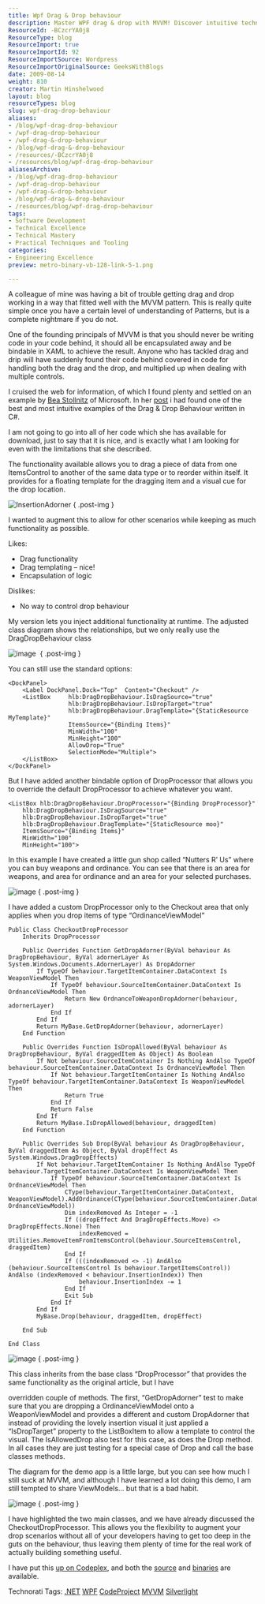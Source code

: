 ```yaml
---
title: Wpf Drag & Drop behaviour
description: Master WPF drag & drop with MVVM! Discover intuitive techniques and custom solutions to enhance your applications. Perfect for developers seeking efficiency.
ResourceId: -BCzcrYA0j8
ResourceType: blog
ResourceImport: true
ResourceImportId: 92
ResourceImportSource: Wordpress
ResourceImportOriginalSource: GeeksWithBlogs
date: 2009-08-14
weight: 810
creator: Martin Hinshelwood
layout: blog
resourceTypes: blog
slug: wpf-drag-drop-behaviour
aliases:
- /blog/wpf-drag-drop-behaviour
- /wpf-drag-drop-behaviour
- /wpf-drag-&-drop-behaviour
- /blog/wpf-drag-&-drop-behaviour
- /resources/-BCzcrYA0j8
- /resources/blog/wpf-drag-drop-behaviour
aliasesArchive:
- /blog/wpf-drag-drop-behaviour
- /wpf-drag-drop-behaviour
- /wpf-drag-&-drop-behaviour
- /blog/wpf-drag-&-drop-behaviour
- /resources/blog/wpf-drag-drop-behaviour
tags:
- Software Development
- Technical Excellence
- Technical Mastery
- Practical Techniques and Tooling
categories:
- Engineering Excellence
preview: metro-binary-vb-128-link-5-1.png

---
```

A colleague of mine was having a bit of trouble getting drag and drop working in a way that fitted well with the MVVM pattern. This is really quite simple once you have a certain level of understanding of Patterns, but is a complete nightmare if you do not.

One of the founding principals of MVVM is that you should never be writing code in your code behind, it should all be encapsulated away and be bindable in XAML to achieve the result. Anyone who has tackled drag and drip will have suddenly found their code behind covered in code for handling both the drag and the drop, and multiplied up when dealing with multiple controls.

I cruised the web for information, of which I found plenty and settled on an example by [Bea Stollnitz](http://www.beacosta.com "Bea Stollnitz on Silverlight and WPF") of Microsoft. In her [post](http://www.beacosta.com/blog/?p=53 "How can I drag and drop items between data bound ItemsControls?") i had found one of the best and most intuitive examples of the Drag & Drop Behaviour written in C#.

I am not going to go into all of her code which she has available for download, just to say that it is nice, and is exactly what I am looking for even with the limitations that she described.

The functionality available allows you to drag a piece of data from one ItemsControl to another of the same data type or to reorder within itself. It provides for a floating template for the dragging item and a visual cue for the drop location.

![InsertionAdorner](images/WpfDragDropbehaviour_E187-InsertionAdorner_3-4-6.png)
{ .post-img }

I wanted to augment this to allow for other scenarios while keeping as much functionality as possible.

Likes:

- Drag functionality
- Drag templating – nice!
- Encapsulation of logic

Dislikes:

- No way to control drop behaviour

My version lets you inject additional functionality at runtime. The adjusted class diagram shows the relationships, but we only really use the DragDropBehaviour class

![image](images/WpfDragDropbehaviour_E187-image_8-3-5.png) 
{ .post-img }

You can still use the standard options:

```
<DockPanel>
    <Label DockPanel.Dock="Top"  Content="Checkout" />
    <ListBox     hlb:DragDropBehaviour.IsDragSource="true"
                 hlb:DragDropBehaviour.IsDropTarget="true"
                 hlb:DragDropBehaviour.DragTemplate="{StaticResource MyTemplate}"
                 ItemsSource="{Binding Items}"
                 MinWidth="100"
                 MinHeight="100"
                 AllowDrop="True"
                 SelectionMode="Multiple">
    </ListBox>
</DockPanel>
```

But I have added another bindable option of DropProcessor that allows you to override the default DropProcessor to achieve whatever you want.

```
<ListBox hlb:DragDropBehaviour.DropProcessor="{Binding DropProcessor}"
    hlb:DragDropBehaviour.IsDragSource="true"
    hlb:DragDropBehaviour.IsDropTarget="true"
    hlb:DragDropBehaviour.DragTemplate="{StaticResource moo}"
    ItemsSource="{Binding Items}"
    MinWidth="100"
    MinHeight="100">
```

In this example I have created a little gun shop called “Nutters R’ Us” where you can buy weapons and ordinance. You can see that there is an area for weapons, and area for ordinance and an area for your selected purchases.

![image](images/WpfDragDropbehaviour_E187-image_7-2-4.png)
{ .post-img }

I have added a custom DropProcessor only to the Checkout area that only applies when you drop items of type “OrdinanceViewModel”

```
Public Class CheckoutDropProcessor
    Inherits DropProcessor

    Public Overrides Function GetDropAdorner(ByVal behaviour As DragDropBehaviour, ByVal adornerLayer As System.Windows.Documents.AdornerLayer) As DropAdorner
        If TypeOf behaviour.TargetItemContainer.DataContext Is WeaponViewModel Then
            If TypeOf behaviour.SourceItemContainer.DataContext Is OrdnanceViewModel Then
                Return New OrdnanceToWeaponDropAdorner(behaviour, adornerLayer)
            End If
        End If
        Return MyBase.GetDropAdorner(behaviour, adornerLayer)
    End Function

    Public Overrides Function IsDropAllowed(ByVal behaviour As DragDropBehaviour, ByVal draggedItem As Object) As Boolean
        If Not behaviour.SourceItemContainer Is Nothing AndAlso TypeOf behaviour.SourceItemContainer.DataContext Is OrdnanceViewModel Then
            If Not behaviour.TargetItemContainer Is Nothing AndAlso TypeOf behaviour.TargetItemContainer.DataContext Is WeaponViewModel Then
                Return True
            End If
            Return False
        End If
        Return MyBase.IsDropAllowed(behaviour, draggedItem)
    End Function

    Public Overrides Sub Drop(ByVal behaviour As DragDropBehaviour, ByVal draggedItem As Object, ByVal dropEffect As System.Windows.DragDropEffects)
        If Not behaviour.TargetItemContainer Is Nothing AndAlso TypeOf behaviour.TargetItemContainer.DataContext Is WeaponViewModel Then
            If TypeOf behaviour.SourceItemContainer.DataContext Is OrdnanceViewModel Then
                CType(behaviour.TargetItemContainer.DataContext, WeaponViewModel).AddOrdinance(CType(behaviour.SourceItemContainer.DataContext, OrdnanceViewModel))
                Dim indexRemoved As Integer = -1
                If ((dropEffect And DragDropEffects.Move) <> DragDropEffects.None) Then
                    indexRemoved = Utilities.RemoveItemFromItemsControl(behaviour.SourceItemsControl, draggedItem)
                End If
                If (((indexRemoved <> -1) AndAlso (behaviour.SourceItemsControl Is behaviour.TargetItemsControl)) AndAlso (indexRemoved < behaviour.InsertionIndex)) Then
                    behaviour.InsertionIndex -= 1
                End If
                Exit Sub
            End If
        End If
        MyBase.Drop(behaviour, draggedItem, dropEffect)

    End Sub

End Class
```

![image](images/WpfDragDropbehaviour_E187-image_11-1-3.png)
{ .post-img }

This class inherits from the base class “DropProcessor” that provides the same functionality as the original article, but I have

overridden couple of methods. The first, “GetDropAdorner” test to make sure that you are dropping a OrdinanceViewModel onto a WeaponViewModel and provides a different and custom DropAdorner that instead of providing the lovely insertion visual it just applied a “IsDropTarget” property to the ListBoxItem to allow a template to control the visual. The IsAllowedDrop also test for this case, as does the Drop method. In all cases they are just testing for a special case of Drop and call the base classes methods.

The diagram for the demo app is a little large, but you can see how much I still suck at MVVM, and although I have learned a lot doing this demo, I am still tempted to share ViewModels… but that is a bad habit.

![image](images/WpfDragDropbehaviour_E187-image_-6-2.png)
{ .post-img }

I have highlighted the two main classes, and we have already discussed the CheckoutDropProcessor. This allows you the flexibility to augment your drop scenarios without all of your developers having to get too deep in the guts on the behaviour, thus leaving them plenty of time for the real work of actually building something useful.

I have put this [up on Codeplex](http://hinshlabs.codeplex.com/Release/ProjectReleases.aspx?ReleaseId=31504), and both the [source](http://hinshlabs.codeplex.com/Release/ProjectReleases.aspx?ReleaseId=31504#DownloadId=79055) and [binaries](http://hinshlabs.codeplex.com/Release/ProjectReleases.aspx?ReleaseId=31504#DownloadId=79056) are available.

Technorati Tags: [.NET](http://technorati.com/tags/.NET) [WPF](http://technorati.com/tags/WPF) [CodeProject](http://technorati.com/tags/CodeProject) [MVVM](http://technorati.com/tags/MVVM) [Silverlight](http://technorati.com/tags/Silverlight)
